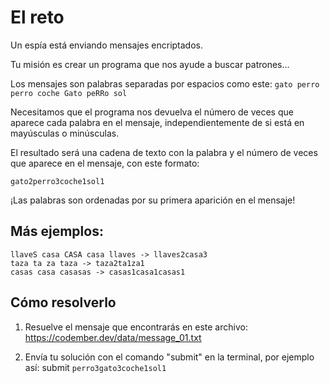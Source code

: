# **El reto**

Un espía está enviando mensajes encriptados.

Tu misión es crear un programa que nos ayude a buscar patrones...

Los mensajes son palabras separadas por espacios como este:
`gato perro perro coche Gato peRRo sol`

Necesitamos que el programa nos devuelva el número de veces que aparece cada palabra en el mensaje, independientemente de si está en mayúsculas o minúsculas.

El resultado será una cadena de texto con la palabra y el número de veces que aparece en el mensaje, con este formato:

`gato2perro3coche1sol1`

¡Las palabras son ordenadas por su primera aparición en el mensaje!

## Más ejemplos:
```
llaveS casa CASA casa llaves -> llaves2casa3
taza ta za taza -> taza2ta1za1
casas casa casasas -> casas1casa1casas1
```

## Cómo resolverlo

1. Resuelve el mensaje que encontrarás en este archivo: https://codember.dev/data/message_01.txt

2. Envía tu solución con el comando "submit" en la terminal, por ejemplo así:
submit `perro3gato3coche1sol1`